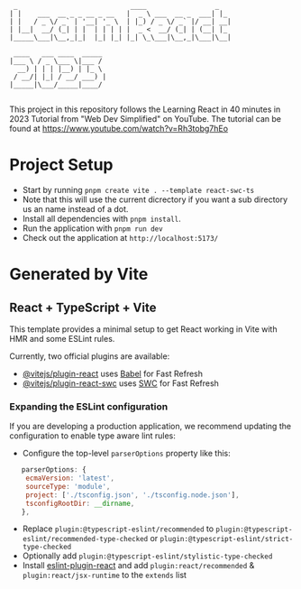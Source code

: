 ```
 _                            ____                 _   
| |    ___  __ _ _ __ _ __   |  _ \ ___  __ _  ___| |_ 
| |   / _ \/ _` | '__| '_ \  | |_) / _ \/ _` |/ __| __|
| |__|  __/ (_| | |  | | | | |  _ <  __/ (_| | (__| |_ 
|_____\___|\__,_|_|  |_| |_| |_| \_\___|\__,_|\___|\__|
                                                       
 ____   ___ ____  _____ 
|___ \ / _ \___ \|___ / 
  __) | | | |__) | |_ \ 
 / __/| |_| / __/ ___) |
|_____|\___/_____|____/ 
                        
```

This project in this repository follows the Learning React in 40 minutes in 2023 Tutorial from 
"Web Dev Simplified" on YouTube. The tutorial can be found at https://www.youtube.com/watch?v=Rh3tobg7hEo



# Project Setup
- Start by running `pnpm create vite . --template react-swc-ts`
- Note that this will use the current dicrectory if you want a sub directory us an name instead of a dot.
- Install all dependencies with `pnpm install`.
- Run the application with `pnpm run dev`
- Check out the application at `http://localhost:5173/`


# Generated by Vite

## React + TypeScript + Vite

This template provides a minimal setup to get React working in Vite with HMR and some ESLint rules.

Currently, two official plugins are available:

- [@vitejs/plugin-react](https://github.com/vitejs/vite-plugin-react/blob/main/packages/plugin-react/README.md) uses [Babel](https://babeljs.io/) for Fast Refresh
- [@vitejs/plugin-react-swc](https://github.com/vitejs/vite-plugin-react-swc) uses [SWC](https://swc.rs/) for Fast Refresh

### Expanding the ESLint configuration

If you are developing a production application, we recommend updating the configuration to enable type aware lint rules:

- Configure the top-level `parserOptions` property like this:

```js
   parserOptions: {
    ecmaVersion: 'latest',
    sourceType: 'module',
    project: ['./tsconfig.json', './tsconfig.node.json'],
    tsconfigRootDir: __dirname,
   },
```

- Replace `plugin:@typescript-eslint/recommended` to `plugin:@typescript-eslint/recommended-type-checked` or `plugin:@typescript-eslint/strict-type-checked`
- Optionally add `plugin:@typescript-eslint/stylistic-type-checked`
- Install [eslint-plugin-react](https://github.com/jsx-eslint/eslint-plugin-react) and add `plugin:react/recommended` & `plugin:react/jsx-runtime` to the `extends` list
